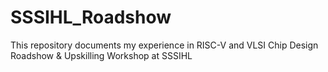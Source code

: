 # SSSIHL_Roadshow
This repository documents my experience in RISC-V and VLSI Chip Design Roadshow   &amp; Upskilling Workshop at SSSIHL
